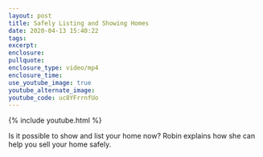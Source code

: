 ```yaml
---
layout: post
title: Safely Listing and Showing Homes
date: 2020-04-13 15:40:22
tags:
excerpt:
enclosure:
pullquote:
enclosure_type: video/mp4
enclosure_time:
use_youtube_image: true
youtube_alternate_image:
youtube_code: uc8YFrrnfUo
---
```


{% include youtube.html %}

Is it possible to show and list your home now? Robin explains how she can help you sell your home safely.&nbsp;
